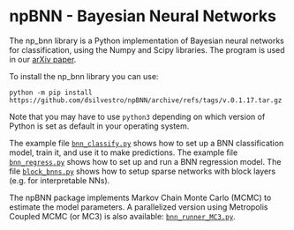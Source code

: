 # npBNN - Bayesian Neural Networks
The np_bnn library is a Python implementation of Bayesian neural networks for classification, 
using the Numpy and Scipy libraries. The program is used in our [arXiv paper](https://arxiv.org/abs/2005.04987).

To install the np_bnn library you can use:

```
python -m pip install https://github.com/dsilvestro/npBNN/archive/refs/tags/v.0.1.17.tar.gz
```
Note that you may have to use `python3` depending on which version of Python is set as default in your operating system. 


The example file [`bnn_classify.py`](https://github.com/dsilvestro/npBNN/blob/master/bnn_classify.py) shows how to set up a BNN classification model, train it, 
and use it to make predictions. 
The example file [`bnn_regress.py`](https://github.com/dsilvestro/npBNN/blob/master/bnn_regress.py) shows how to set up and run a BNN regression model.
The file [`block_bnns.py`](https://github.com/dsilvestro/npBNN/blob/master/block_bnns.py) shows how to setup sparse networks with block layers (e.g. for interpretable NNs). 

The npBNN package implements Markov Chain Monte Carlo (MCMC) to estimate the model parameters. 
A parallelized version using Metropolis Coupled MCMC (or MC3) is also available: 
[`bnn_runner_MC3.py`](https://github.com/dsilvestro/npBNN/blob/master/bnn_runner_MC3.py).
